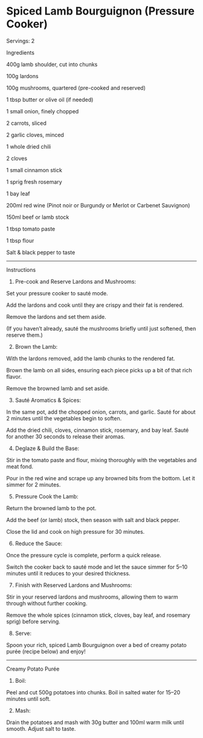 # Spiced Lamb Bourguignon (Pressure Cooker)

Servings: 2

Ingredients

400g lamb shoulder, cut into chunks

100g lardons

100g mushrooms, quartered (pre-cooked and reserved)

1 tbsp butter or olive oil (if needed)

1 small onion, finely chopped

2 carrots, sliced

2 garlic cloves, minced

1 whole dried chili

2 cloves

1 small cinnamon stick

1 sprig fresh rosemary

1 bay leaf

200ml red wine (Pinot noir or Burgundy or Merlot or Carbenet Sauvignon)

150ml beef or lamb stock

1 tbsp tomato paste

1 tbsp flour

Salt & black pepper to taste



---

Instructions

1. Pre-cook and Reserve Lardons and Mushrooms:

Set your pressure cooker to sauté mode.

Add the lardons and cook until they are crispy and their fat is rendered.

Remove the lardons and set them aside.

(If you haven’t already, sauté the mushrooms briefly until just softened, then reserve them.)



2. Brown the Lamb:

With the lardons removed, add the lamb chunks to the rendered fat.

Brown the lamb on all sides, ensuring each piece picks up a bit of that rich flavor.

Remove the browned lamb and set aside.



3. Sauté Aromatics & Spices:

In the same pot, add the chopped onion, carrots, and garlic. Sauté for about 2 minutes until the vegetables begin to soften.

Add the dried chili, cloves, cinnamon stick, rosemary, and bay leaf. Sauté for another 30 seconds to release their aromas.



4. Deglaze & Build the Base:

Stir in the tomato paste and flour, mixing thoroughly with the vegetables and meat fond.

Pour in the red wine and scrape up any browned bits from the bottom. Let it simmer for 2 minutes.



5. Pressure Cook the Lamb:

Return the browned lamb to the pot.

Add the beef (or lamb) stock, then season with salt and black pepper.

Close the lid and cook on high pressure for 30 minutes.



6. Reduce the Sauce:

Once the pressure cycle is complete, perform a quick release.

Switch the cooker back to sauté mode and let the sauce simmer for 5–10 minutes until it reduces to your desired thickness.



7. Finish with Reserved Lardons and Mushrooms:

Stir in your reserved lardons and mushrooms, allowing them to warm through without further cooking.

Remove the whole spices (cinnamon stick, cloves, bay leaf, and rosemary sprig) before serving.



8. Serve:

Spoon your rich, spiced Lamb Bourguignon over a bed of creamy potato purée (recipe below) and enjoy!





---

Creamy Potato Purée

1. Boil:

Peel and cut 500g potatoes into chunks. Boil in salted water for 15–20 minutes until soft.



2. Mash:

Drain the potatoes and mash with 30g butter and 100ml warm milk until smooth. Adjust salt to taste.
